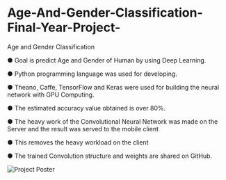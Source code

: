 # Age-And-Gender-Classification-Final-Year-Project-
Age and Gender Classification

● Goal is predict Age and Gender of Human by using Deep Learning.

● Python programming language was used for developing.

● Theano, Caffe, TensorFlow and Keras were used for building the neural network with GPU Computing.

● The estimated accuracy value obtained is over 80%.

● The heavy work of the Convolutional Neural Network was made on the Server and the result was served to the mobile client

● This removes the heavy workload on the client

● The trained Convolution structure and weights are shared on GitHub.

![Project Poster](https://github.com/AnilOsmanTur/Age-And-Gender-Classification-Final-Year-Project-/blob/master/imgpsh_fullsize.png)

